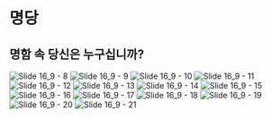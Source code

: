 # 명당
## 명함 속 당신은 누구십니까?

<!--

**Here are some ideas to get you started:**

🙋‍♀️ A short introduction - what is your organization all about?
🌈 Contribution guidelines - how can the community get involved?
👩‍💻 Useful resources - where can the community find your docs? Is there anything else the community should know?
🍿 Fun facts - what does your team eat for breakfast?
🧙 Remember, you can do mighty things with the power of [Markdown](https://docs.github.com/github/writing-on-github/getting-started-with-writing-and-formatting-on-github/basic-writing-and-formatting-syntax)
-->
![Slide 16_9 - 8](https://github.com/2023-sw-univ-hackaton-Team33/.github/assets/56333631/3f2f8d9f-34cb-44ca-ac4a-835c2f2aa0fa)
![Slide 16_9 - 9](https://github.com/2023-sw-univ-hackaton-Team33/.github/assets/56333631/f8dac6ee-60ce-4367-b856-1bf79461a241)
![Slide 16_9 - 10](https://github.com/2023-sw-univ-hackaton-Team33/.github/assets/56333631/833b1b69-b0a8-49c4-9153-a70063af216e)
![Slide 16_9 - 11](https://github.com/2023-sw-univ-hackaton-Team33/.github/assets/56333631/06f699f7-b6ff-4e99-bd73-9b41e8516925)
![Slide 16_9 - 12](https://github.com/2023-sw-univ-hackaton-Team33/.github/assets/56333631/27febf82-7857-428e-aabf-8243fd0c9e50)
![Slide 16_9 - 13](https://github.com/2023-sw-univ-hackaton-Team33/.github/assets/56333631/c07bb298-14b5-437f-888e-9c3b53cf2600)
![Slide 16_9 - 14](https://github.com/2023-sw-univ-hackaton-Team33/.github/assets/56333631/3b5d236a-32a8-4063-8068-ba88a6722a5c)
![Slide 16_9 - 15](https://github.com/2023-sw-univ-hackaton-Team33/.github/assets/56333631/1c61d880-3548-4e6e-9b48-dca1fcf0eb90)
![Slide 16_9 - 16](https://github.com/2023-sw-univ-hackaton-Team33/.github/assets/56333631/8889bafa-e17e-447f-919f-06637baca85e)
![Slide 16_9 - 17](https://github.com/2023-sw-univ-hackaton-Team33/.github/assets/56333631/b7d18102-b25e-4f33-b1a7-6a8eaf6e9095)
![Slide 16_9 - 18](https://github.com/2023-sw-univ-hackaton-Team33/.github/assets/56333631/fb98af97-98af-4889-a0de-800fb8478ad6)
![Slide 16_9 - 19](https://github.com/2023-sw-univ-hackaton-Team33/.github/assets/56333631/b7b24795-9e59-4442-9113-9d0e99561a87)
![Slide 16_9 - 20](https://github.com/2023-sw-univ-hackaton-Team33/.github/assets/56333631/c1826fc1-fe85-41a7-bc8d-ab9872d6e2e4)
![Slide 16_9 - 21](https://github.com/2023-sw-univ-hackaton-Team33/.github/assets/56333631/280ed57a-e467-4971-8796-dfe1e617bd7b)
